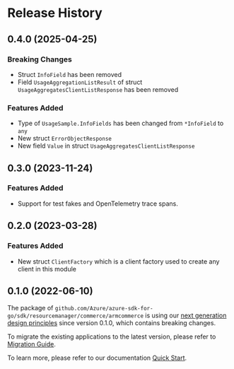 # Release History

## 0.4.0 (2025-04-25)
### Breaking Changes

- Struct `InfoField` has been removed
- Field `UsageAggregationListResult` of struct `UsageAggregatesClientListResponse` has been removed

### Features Added

- Type of `UsageSample.InfoFields` has been changed from `*InfoField` to `any`
- New struct `ErrorObjectResponse`
- New field `Value` in struct `UsageAggregatesClientListResponse`


## 0.3.0 (2023-11-24)
### Features Added

- Support for test fakes and OpenTelemetry trace spans.


## 0.2.0 (2023-03-28)
### Features Added

- New struct `ClientFactory` which is a client factory used to create any client in this module


## 0.1.0 (2022-06-10)

The package of `github.com/Azure/azure-sdk-for-go/sdk/resourcemanager/commerce/armcommerce` is using our [next generation design principles](https://azure.github.io/azure-sdk/general_introduction.html) since version 0.1.0, which contains breaking changes.

To migrate the existing applications to the latest version, please refer to [Migration Guide](https://aka.ms/azsdk/go/mgmt/migration).

To learn more, please refer to our documentation [Quick Start](https://aka.ms/azsdk/go/mgmt).